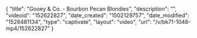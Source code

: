 {
    "title": "Gooey & Co. - Bourbon Pecan Blondies",
    "description": "",
    "videoid": "152622827",
    "date_created": "1502129757",
    "date_modified": "1528481134",
    "type": "captivate",
    "layout": "video",
    "url": "\/v\/bk71-1048-mp4\/152622827"
}